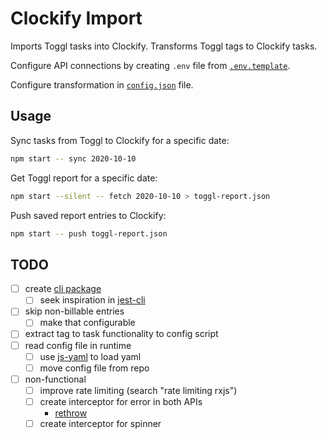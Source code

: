 # Clockify Import

Imports Toggl tasks into Clockify. Transforms Toggl tags to Clockify tasks.

Configure API connections by creating `.env` file from [`.env.template`](./.env.template).

Configure transformation in [`config.json`](./config.json) file.

## Usage

Sync tasks from Toggl to Clockify for a specific date:

```sh
npm start -- sync 2020-10-10
```

Get Toggl report for a specific date:

```sh
npm start --silent -- fetch 2020-10-10 > toggl-report.json
```

Push saved report entries to Clockify:

```sh
npm start -- push toggl-report.json
```

## TODO

- [ ] create [cli package](https://www.twilio.com/blog/how-to-build-a-cli-with-node-js)
  - [ ] seek inspiration in [jest-cli](https://github.com/facebook/jest/tree/master/packages/jest-cli)
- [ ] skip non-billable entries
  - [ ] make that configurable
- [ ] extract tag to task functionality to config script
- [ ] read config file in runtime
  - [ ] use [js-yaml](https://github.com/nodeca/js-yaml) to load yaml
  - [ ] move config file from repo
- [ ] non-functional
  - [ ] improve rate limiting (search "rate limiting rxjs")
  - [ ] create interceptor for error in both APIs
    - [rethrow](https://www.peterbe.com/plog/chainable-catches-in-a-promise)
  - [ ] create interceptor for spinner
